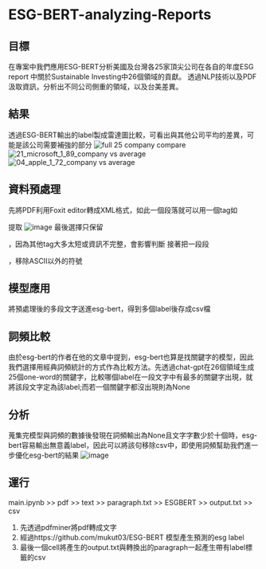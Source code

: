# ESG-BERT-analyzing-Reports

## 目標
在專案中我們應用ESG-BERT分析美國及台灣各25家頂尖公司在各自的年度ESG report 中關於Sustainable Investing中26個領域的貢獻。
透過NLP技術以及PDF汲取資訊，分析出不同公司側重的領域，以及台美差異。

## 結果
透過ESG-BERT輸出的label製成雷達圖比較，可看出與其他公司平均的差異，可能是該公司需要補強的部分
![full 25 company compare](https://user-images.githubusercontent.com/62208230/228335894-946aa47e-2405-4877-accc-364348c106e4.png)
![21_microsoft_1_89_company vs  average](https://user-images.githubusercontent.com/62208230/228335629-ddd76593-c13b-474b-9e54-d92b77583e86.png)
![04_apple_1_72_company vs  average](https://user-images.githubusercontent.com/62208230/228335664-e6f395ad-b137-46b9-9b2e-6fc21c3ec9e1.png)

## 資料預處理
先將PDF利用Foxit editor轉成XML格式，如此一個段落就可以用一個tag如<p>提取
![image](https://user-images.githubusercontent.com/62208230/228408894-a65426d7-06b0-489a-ace3-206404dc598f.png)
最後選擇只保留<p>，因為其他tag大多太短或資訊不完整，會影響判斷
接著把一段段<p>，移除ASCII以外的符號

## 模型應用
將預處理後的多段文字送進esg-bert，得到多個label後存成csv檔

## 詞頻比較
由於esg-bert的作者在他的文章中提到，esg-bert也算是找關鍵字的模型，因此我們選擇用經典詞頻統計的方式作為比較方法。先透過chat-gpt在26個領域生成25個one-word的關鍵字，比較哪個label在一段文字中有最多的關鍵字出現，就將該段文字定為該label;而若一個關鍵字都沒出現則為None

## 分析
蒐集完模型與詞頻的數據後發現在詞頻輸出為None且文字字數少於十個時，esg-bert容易輸出無意義label，因此可以將該句移除csv中，即使用詞頻幫助我們進一步優化esg-bert的結果
![image](https://user-images.githubusercontent.com/62208230/228411149-8c63645f-e109-4175-b59f-2b7e87eb34a9.png)

## 運行
main.ipynb >> pdf >> text >> paragraph.txt >> ESGBERT >> output.txt >> csv
1. 先透過pdfminer將pdf轉成文字
2. 經過https://github.com/mukut03/ESG-BERT 模型產生預測的esg label
3. 最後一個cell將產生的output.txt與轉換出的paragraph一起產生帶有label標籤的csv
